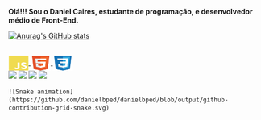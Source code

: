 <strong>Olá!!! Sou o Daniel Caires, estudante de programação, e desenvolvedor médio de Front-End.</strong>


[![Anurag's GitHub stats](https://github-readme-stats.vercel.app/api?username=Daniel-caires&icons=true&theme=vision-friendly-dark)](https://github.com/daniel-caires/github-readme-stats) 

<div align="center">
    <a href="https://github.com/Daniel-Caires">
</div>

<div style="display: inline_block"><br>
    <img align="center" alt="Da-Js" height="30" width="40"
        src="https://raw.githubusercontent.com/devicons/devicon/master/icons/javascript/javascript-plain.svg">
    <!-- <img align="center" alt="Da-Ts" height="30" width="40"
        src="https://raw.githubusercontent.com/devicons/devicon/master/icons/typescript/typescript-plain.svg"> -->
    <!-- <img align="center" alt="Da-React" height="30" width="40"
        src="https://raw.githubusercontent.com/devicons/devicon/master/icons/react/react-original.svg"> -->
    <img align="center" alt="Da-HTML" height="30" width="40"
        src="https://raw.githubusercontent.com/devicons/devicon/master/icons/html5/html5-original.svg">
    <img align="center" alt="Da-CSS" height="30" width="40"
        src="https://raw.githubusercontent.com/devicons/devicon/master/icons/css3/css3-original.svg">
    <!-- <img align="center" alt="Da-Python" height="30" width="40"
        src="https://raw.githubusercontent.com/devicons/devicon/master/icons/python/python-original.svg"> -->
    <!-- <img align="center" alt="Da-Csharp" height="30" width="40"
        src="https://raw.githubusercontent.com/devicons/devicon/master/icons/csharp/csharp-original.svg"> -->
    <!-- <img align="right" alt="Da-pic" height="150" style="border-radius:50px;"
        src="https://media.discordapp.net/attachments/639956127056134178/890373478988013628/Publicacoes_Instagram_1_1.png?width=676&height=676"> -->
</div>


<div>
    <!-- <a href="https://www.youtube.com/channel/UC_-uuuZbY0AAt9CViNzvc-Q" target="_blank"><img
            src="https://img.shields.io/badge/YouTube-FF0000?style=for-the-badge&logo=youtube&logoColor=white"
            target="_blank"></a> -->
    <a href="https://instagram.com/daniel.caireslisboa" target="_blank"><img
            src="https://img.shields.io/badge/-Instagram-%23E4405F?style=for-the-badge&logo=instagram&logoColor=white"
            target="_blank"></a>
    <a href="https://www.twitch.tv/askfree01" target="_blank"><img
            src="https://img.shields.io/badge/Twitch-9146FF?style=for-the-badge&logo=twitch&logoColor=white"
            target="_blank"></a>
    <!-- <a href="https://discord.gg/wagxzStdcR" target="_blank"><img
            src="https://img.shields.io/badge/Discord-7289DA?style=for-the-badge&logo=discord&logoColor=white"
            target="_blank"></a> -->
    <a href="mailto:danicaires2001@gmail.com"><img
            src="https://img.shields.io/badge/-Gmail-%23333?style=for-the-badge&logo=gmail&logoColor=white"
            target="_blank"></a>
    <a href="https://www.linkedin.com/in/daniel-caires-064a73267/" target="_blank"><img
            src="https://img.shields.io/badge/-LinkedIn-%230077B5?style=for-the-badge&logo=linkedin&logoColor=white"
            target="_blank"></a>

</div>

  
    ![Snake animation](https://github.com/danielbped/danielbped/blob/output/github-contribution-grid-snake.svg)
